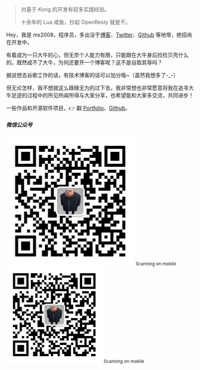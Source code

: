 > 对基于 Kong 的开发有较多实践经验。
>
> 十余年的 Lua 咸鱼，抄起 OpenResty 就是干。

Hey，我是 ms2008，程序员，多出没于[博客](https://ms2008.github.io)、[Twitter](https://twitter.com/ms2008vip/)、[Github](http://github.com/ms2008) 等地带，绝招尚在开发中。

有着成为一只大牛的心，但无奈个人能力有限，只能跟在大牛身后捡捡贝壳什么的。既然成不了大牛，为何还要开一个博客呢？这不是自取其辱吗？

据说想去谷歌工作的话，有技术博客的话可以加分哦~（虽然我想多了-_-）

但无论怎样，我不想就这么碌碌无为的过下去，我非常想也非常愿意将我在追寻大牛足迹的过程中的所见所闻所得与大家分享，也希望能和大家多交流，共同进步！

一些作品和开源软件项目，👉 戳 [Portfolio](/portfolio)、[Github](http://github.com/ms2008)。


##### 微信公众号

<div class="visible-md visible-lg">
    <img src="/img/wechat-344.jpg" width="344" />
    <small class="img-hint">Scanning on mobile</small>
</div>
<div class="visible-xs visible-sm">
    <img src="/img/wechat-258.jpg" width="258" />
    <small class="img-hint">Scanning on mobile</small>
</div>
